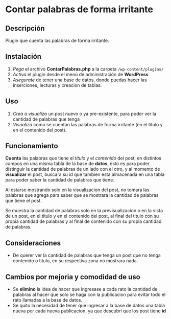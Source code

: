 # Contar palabras de forma irritante

## Descripción

Plugin que cuenta las palabras de forma irritante.

## Instalación

1. *Pega* el archivo **ContarPalabras.php** a la carpeta `/wp-content/plugins/`
2. *Activa* el plugin desde el menú de administración de **WordPress**
3. *Asegurate* de tener una base de datos, donde puedas hacer las inserciones, lecturas y creacion de tablas.

## Uso

1. *Crea* o *visualiza* un post nuevo o ya pre-existente, para poder ver la cantidad de palabras que tenga
2. *Visualiza*  como se cuentan las palabras de forma irritante (en el titulo y en el contenido del post).

## Funcionamiento

**Cuenta** las palabras que tiene el *titulo* y el *contenido* del post, en distintos campos en una misma tabla de la base de 
**datos**, esto es para poder distinguir la cantidad de palabras de un lado con el otro, y al momento de **visualizar** el post,
buscara su id que tambien esta almacenada en una tabla para poder saber la cantidad de palabras que tiene.

Al estarse mostrando solo en la visualizacion del post, no tomara las palabras que agrega para saber que se mostrara la cantidad 
de palabras que tiene el post.

Se muestra la cantidad de palabras solo en la previsualizacion o en la vista de un post, en el titulo y en el contenido del post, al final del titulo con su propia cantidad de palabras y al final de contenido con su propia cantidad de palabras.

## Consideraciones

- De querer ver la cantidad de palabras que tenga un post que no tenga contenido o titulo, en su respectiva zona no mostrara
nada.

## Cambios por mejoria y comodidad de uso

- Se **elimino** la idea de hacer que ingresase a cada rato la cantidad de palabras al hacer que solo se haga con la publicacion para evitar todo el rato
 llamadas a la base de datos.
- Se quito la necesidad de tener que ingresar a la base de datos una tabla nueva por cada nueva publicacion, ya que descubri que los post tiene **id**